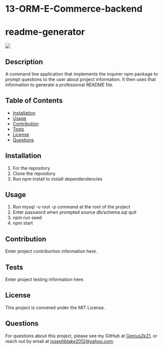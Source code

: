 # 13-ORM-E-Commerce-backend

# readme-generator
![](https://img.shields.io/badge/license-MIT%20License-blue?style=flat-square)
## Description
A command line application that implements the inquirer npm package to prompt questions to the user about project information. It then uses that information to generate a professional README file.
## Table of Contents
* [Installation](#installation)
* [Usage](#usage)
* [Contribution](#contribution)
* [Tests](#tests)
* [License](#license)
* [Questions](#questions)

## Installation
1. For the repository
2. Clone the repository
3. Run npm install to install dependendencies

## Usage
1. Run mysql -u root -p command at the root of the project
2. Enter password when prompted
   source db/schema.sql
   quit
3. npm run seed
4. npm start

## Contribution
 Enter project contriburtion information here.

## Tests
 Enter project testing information here.

## License
This project is convered under the MIT License.

## Questions
For questions about this project, please see my GitHub at [Genius2k21](https://github.com/Genius2k21), or reach out by email at josephblake2012@yahoo.com.
